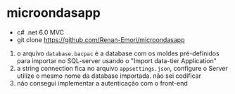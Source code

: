 # microondasapp

+ c# .net 6.0 MVC
+ git clone https://github.com/Renan-Emori/microondasapp

1) o arquivo `database.bacpac` é a database com os moldes pré-definidos para importar no SQL-server usando o "Import data-tier Application"
2) a string connection fica no arquivo `appsettings.json`, configure o Server utilize o mesmo nome da database importada. não sei codificar
3) não consegui implementar a autenticação com o front-end

